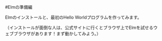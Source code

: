 #Elmの準備編

Elmのインストールと、最初のHello Worldプログラムを作ってみます。

（インストールが面倒な人は、公式サイトに行くとブラウザ上でElmを試せるウェブブラウザがあります！まず動かしてみよう。）
